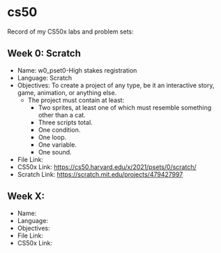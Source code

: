 # cs50

Record of my CS50x labs and problem sets:

## Week 0: Scratch
  - Name: w0_pset0-High stakes registration
  - Language: Scratch
  - Objectives: To create a project of any type, be it an interactive story, game, animation, or anything else. 
    - The project must contain at least:
      - Two sprites, at least one of which must resemble something other than a cat.
      - Three scripts total.
      - One condition.
      - One loop.
      - One variable.
      - One sound.
  - File Link: 
  - CS50x Link: https://cs50.harvard.edu/x/2021/psets/0/scratch/
  - Scratch Link: https://scratch.mit.edu/projects/479427997

## Week X: 
  - Name: 
  - Language: 
  - Objectives:
  - File Link: 
  - CS50x Link: 
